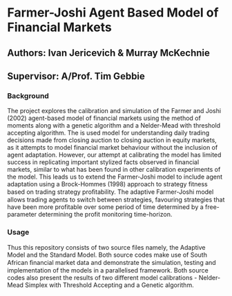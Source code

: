 # Farmer-Joshi Agent Based Model of Financial Markets

## Authors: Ivan Jericevich & Murray McKechnie
## Supervisor: A/Prof. Tim Gebbie

### Background
The project explores the calibration and simulation of the Farmer and Joshi (2002) agent-based model of financial markets using the method of moments along with a genetic algorithm and a Nelder-Mead with threshold accepting algorithm. The is used model for understanding daily trading decisions made from closing auction to closing auction in equity markets, as it attempts to model financial market behaviour without the inclusion of agent adaptation. However, our attempt at calibrating the model has limited success in replicating important stylized facts observed in financial markets, similar to what has been found in other calibration experiments of the model. This leads us to extend the Farmer-Joshi model to include agent adaptation using a Brock-Hommes (1998) approach to strategy fitness based on trading strategy proﬁtability. The adaptive Farmer-Joshi model allows trading agents to switch between strategies, favouring strategies that have been more profitable over some period of time determined by a free-parameter determining the profit monitoring time-horizon.

### Usage
Thus this repository consists of two source files namely, the Adaptive Model and the Standard Model. Both source codes make use of South African ﬁnancial market data and demonstrate the simulation, testing and implementation of the models in a parallelised framework. Both source codes also present the results of two different model calibrations - Nelder-Mead Simplex with Threshold Accepting and a Genetic algorithm.
